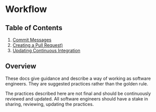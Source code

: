 # Workflow

## Table of Contents

1. [Commit Messages](commit_messages.md)
1. [Creating a Pull Request)](pull_request.md)
1. [Updating Continuous Integration](continuous_integration.md)

## Overview

These docs give guidance and describe a way of working as software engineers. They are suggested practices rather than the golden rule.

The practices described here are not final and should be continuously reviewed and updated. All software engineers should have a stake
in sharing, reviewing, updating the practices.
